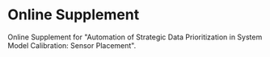 # Online Supplement

Online Supplement for "Automation of Strategic Data Prioritization in System Model Calibration: Sensor Placement".
